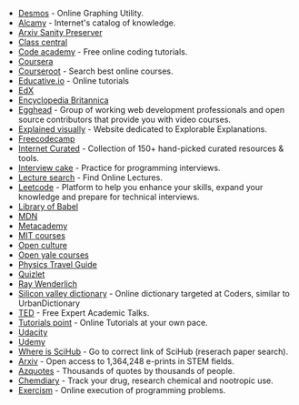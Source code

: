 
- [Desmos](https://www.desmos.com) - Online Graphing Utility.
- [Alcamy](https://alcamy.org/library) - Internet's catalog of knowledge.
- [Arxiv Sanity Preserver](http://www.arxiv-sanity.com/)
- [Class central](https://www.class-central.com/)
- [Code academy](https://www.codecademy.com/learn/all) - Free online coding tutorials.
- [Coursera](https://www.coursera.org/)
- [Courseroot](https://courseroot.com/) - Search best online courses.
- [Educative.io](https://www.educative.io/) - Online tutorials
- [EdX](https://www.edx.org/)
- [Encyclopedia Britannica](https://www.britannica.com/)
- [Egghead](https://egghead.io/) - Group of working web development professionals and open source contributors that provide you with video courses.
- [Explained visually](http://setosa.io/ev/) - Website dedicated to Explorable Explanations.
- [Freecodecamp](https://www.freecodecamp.com/)
- [Internet Curated](https://internetcurated.com/) - Collection of 150+ hand-picked curated resources & tools.
- [Interview cake](https://www.interviewcake.com/) - Practice for programming interviews.
- [Lecture search](https://www.findlectures.com/) - Find Online Lectures.
- [Leetcode](https://leetcode.com) - Platform to help you enhance your skills, expand your knowledge and prepare for technical interviews.
- [Library of Babel](http://libraryofbabel.info/)
- [MDN](https://developer.mozilla.org/en-US/)
- [Metacademy](https://www.metacademy.org/)
- [MIT courses](https://ocw.mit.edu/courses/)
- [Open culture](http://www.openculture.com/)
- [Open yale courses](http://oyc.yale.edu/)
- [Physics Travel Guide](https://physicstravelguide.com)
- [Quizlet](https://quizlet.com/latest)
- [Ray Wenderlich](https://www.raywenderlich.com/)
- [Silicon valley dictionary](http://svdictionary.com/) - Online dictionary targeted at Coders, similar to UrbanDictionary
- [TED](https://www.ted.com/) - Free Expert Academic Talks.
- [Tutorials point](https://www.tutorialspoint.com/index.htm) - Online Tutorials at your own pace.
- [Udacity](https://www.udacity.com/)
- [Udemy](https://www.udemy.com/user/nikitavoloboev/)
- [Where is SciHub](https://whereisscihub.herokuapp.com/go) - Go to correct link of SciHub (reserach paper search).
- [Arxiv](https://arxiv.org/) - Open access to 1,364,248 e-prints in STEM fields.
- [Azquotes](http://www.azquotes.com/) - Thousands of quotes by thousands of people.
- [Chemdiary](https://chemdiary.com/users/sign_in) - Track your drug, research chemical and nootropic use.
- [Exercism](http://exercism.io/) - Online execution of programming problems.
